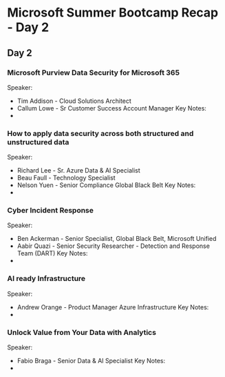 # Microsoft Summer Bootcamp Recap - Day 2

## Day 2

### Microsoft Purview Data Security for Microsoft 365
Speaker: 
- Tim Addison - Cloud Solutions Architect
- Callum Lowe - Sr Customer Success Account Manager
Key Notes:
- 

### How to apply data security across both structured and unstructured data
Speaker: 
- Richard Lee - Sr. Azure Data & AI Specialist
- Beau Faull - Technology Specialist
- Nelson Yuen - Senior Compliance Global Black Belt
Key Notes:
- 

### Cyber Incident Response
Speaker: 
- Ben Ackerman - Senior Specialist, Global Black Belt, Microsoft Unified
- Aabir Quazi - Senior Security Researcher - Detection and Response Team (DART)
Key Notes:
- 

### AI ready Infrastructure
Speaker: 
- Andrew Orange - Product Manager Azure Infrastructure
Key Notes:
- 

### Unlock Value from Your Data with Analytics
Speaker: 
- Fabio Braga - Senior Data & AI Specialist
Key Notes:
- 


